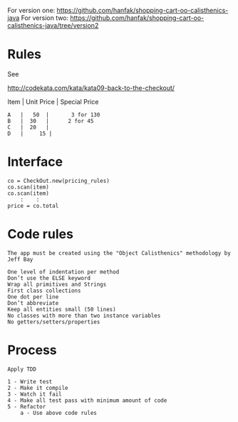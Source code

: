  For version one: https://github.com/hanfak/shopping-cart-oo-calisthenics-java
 For version two: https://github.com/hanfak/shopping-cart-oo-calisthenics-java/tree/version2
 
 # Rules

 See

 http://codekata.com/kata/kata09-back-to-the-checkout/

  Item  | Unit Price | Special Price

    A   |   50  |       3 for 130
    B   |  30   |      2 for 45
    C   |  20   |
    D   |     15 |

# Interface

    co = CheckOut.new(pricing_rules)
    co.scan(item)
    co.scan(item)
        :    :
    price = co.total


# Code rules

    The app must be created using the "Object Calisthenics" methodology by Jeff Bay

    One level of indentation per method
    Don’t use the ELSE keyword
    Wrap all primitives and Strings
    First class collections
    One dot per line
    Don’t abbreviate
    Keep all entities small (50 lines)
    No classes with more than two instance variables
    No getters/setters/properties


# Process

    Apply TDD

    1 - Write test
    2 - Make it compile
    3 - Watch it fail
    4 - Make all test pass with minimum amount of code
    5 - Refactor
        a - Use above code rules
